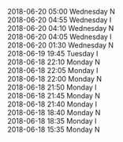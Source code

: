 2018-06-20 05:00 Wednesday  N  
2018-06-20 04:55 Wednesday  I  
2018-06-20 04:10 Wednesday  N  
2018-06-20 04:05 Wednesday  I  
2018-06-20 01:30 Wednesday  N  
2018-06-19 19:45 Tuesday  I  
2018-06-18 22:10 Monday  N  
2018-06-18 22:05 Monday  I  
2018-06-18 22:00 Monday  N  
2018-06-18 21:50 Monday  I  
2018-06-18 21:45 Monday  N  
2018-06-18 21:40 Monday  I  
2018-06-18 18:40 Monday  N  
2018-06-18 18:35 Monday  I  
2018-06-18 15:35 Monday  N  
